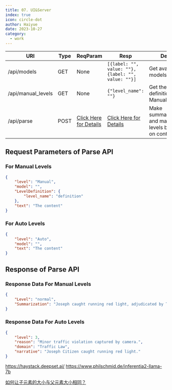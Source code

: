 ```yaml
---
title: 07. UI&Server
index: true
icon: circle-dot
author: Haiyue
date: 2023-10-27
category:
  - work
---
```



| URI | Type | ReqParam | Resp | Desc |
| -- | -- | -- | -- | -- |
| /api/models | GET | None | `[{label: "", value: ""},{label: "", value: ""}]` | Get avaliable models list |
| /api/manual_levels | GET | None | `{"level_name": ""}` | Get the definition of Manual levels |
| /api/parse | POST | [Click Here for Details](#request-parameters-of-parse-api) | [Click Here for Details](#response-of-parse-api) | Make summarization and make levels based on contents |


## Request Parameters of Parse API
### For Manual Levels
``` json
{
    "level": "Manual", 
    "model": "",
    "LevelDefinition": {
        "level_name": "definition"
    },
    "text": "The content"
}
```
### For Auto Levels
``` json
{
    "level": "Auto", 
    "model": "",
    "text": "The content"
}
```
## Response of Parse API
### Response Data For Manual Levels
``` json
{
    "Level": "normal",
    "Summarization": "Joseph caught running red light, adjudicated by TCI."
}
```

### Response Data For Auto Levels
``` json
{
    "level": 3,
    "reason": "Minor traffic violation captured by camera.",
    "domain": "Traffic Law",
    "narrative": "Joseph Citizen caught running red light."
}
```



https://haystack.deepset.ai/
https://www.philschmid.de/inferentia2-llama-7b

[如何让子元素的大小与父元素大小相同？](https://www.volcengine.com/theme/4759773-R-7-1)
